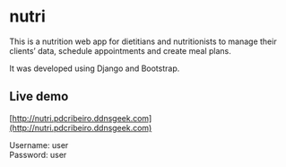# nutri

This is a nutrition web app for dietitians and nutritionists to manage their clients’ data, schedule appointments and create meal plans.

It was developed using Django and Bootstrap.


## Live demo

[http://nutri.pdcribeiro.ddnsgeek.com](http://nutri.pdcribeiro.ddnsgeek.com)

Username: user<br/>
Password: user